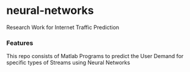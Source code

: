 neural-networks
===============

Research Work for Internet Traffic Prediction

### Features

This repo consists of Matlab Programs to predict the User Demand for specific types of Streams using Neural Networks
